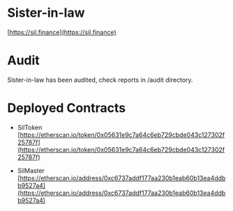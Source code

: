 # Sister-in-law 

[https://sil.finance](https://sil.finance)

# Audit

Sister-in-law has been audited, check reports in /audit directory.

# Deployed Contracts

- SilToken [https://etherscan.io/token/0x05631e9c7a64c6eb729cbde043c127302f25787f](https://etherscan.io/token/0x05631e9c7a64c6eb729cbde043c127302f25787f)

- SilMaster [https://etherscan.io/address/0xc6737addf177aa230b1eab60b13ea4ddbb9527a4](https://etherscan.io/address/0xc6737addf177aa230b1eab60b13ea4ddbb9527a4)